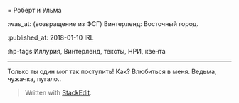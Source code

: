 = Роберт и Ульма

:was_at: (возвращение из ФСГ) Винтерленд: Восточный город.

:published_at: 2018-01-10 IRL

:hp-tags:Иллурия, Винтерленд, тексты, НРИ, квента

------------
Только ты один мог так поступить!
Как?
Влюбиться в меня. Ведьма, чужачка, пугало..




> Written with [StackEdit](https://stackedit.io/).
<!--stackedit_data:
eyJoaXN0b3J5IjpbLTg1MDY0NDEwN119
-->